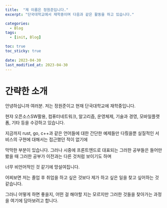 ```yaml
---
title:  "제 이름은 정원준입니다."
excerpt: "단국대학교에서 재학중이며 다음과 같은 활동을 하고 있습니다."

categories:
  - Blog
tags:
  - [init, Blog]

toc: true
toc_sticky: true
 
date: 2023-04-30
last_modified_at: 2023-04-30
---
```

<!--본문 시작-->
# 간략한 소개

안녕하십니까 여러분. 저는 정원준이고 현재 단국대학교에 재학중입니다.

<!--![image](https://encrypted-tbn0.gstatic.com/images?q=tbn:ANd9GcQ13OvrfNt4J9P0fXCZjhQ5UJ-xyOlLHAgu5w&usqp=CAU)

~~**프로필을 이렇게 정한 이유는 앉아서 밥 벌어먹고 싶어서 그랬습니다**~~-->

현쟈 오픈소스SW활용, 컴퓨터네트워크, 알고리즘, 운영체제, 기술과 경영, 모바일플랫폼, 기타 등을 수강하고 있습니다. 

지금까지 rust, go, c++과 같은 언어들에 대한 간단한 예제들만 다뤘을뿐 실질적인 서비스의 구현에 대해서는 접근했던 적이 없기에 

막막한 부분이 있습니다. 그러나 시중에 프론트엔드로 대표되는 그러한 공부들은 들어만 봤을 때 그러한 공부가 이전과는 다른 것처럼 보이기도 하며 

너무 비언어적인 것 같기에 망설여집니다. 

어찌보면 저는 졸업 후 취업을 하고 싶은 것보다 제가 하고 싶은 일을 찾고 싶어하는 것 같습니다. 

그러니 어떻게 하면 좋을지, 어떤 걸 해야할 지는 모르지만 그러한 것들을 찾아가는 과정을 여기에 담아보려고 합니다. 

